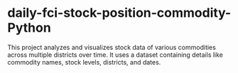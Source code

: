 # daily-fci-stock-position-commodity-Python
This project analyzes and visualizes stock data of various commodities across multiple districts over time. It uses a dataset containing details like commodity names, stock levels, districts, and dates.
